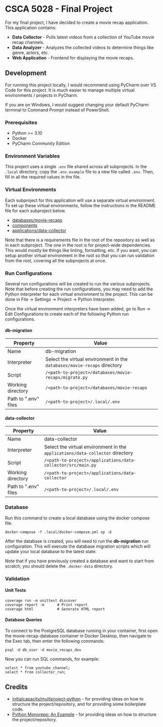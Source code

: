 # CSCA 5028 - Final Project

For my final project, I have decided to create a movie recap application. This application contains:

- **Data Collector** - Pulls latest videos from a collection of YouTube movie recap channels.
- **Data Analyzer** - Analyzes the collected videos to determine things like genre, actors, etc.
- **Web Application** - Frontend for displaying the movie recaps.

## Development

For running this project locally, I would recommend using PyCharm over VS Code for this project.
It is much easier to manage multiple virtual environments / projects in PyCharm.

If you are on Windows, I would suggest changing your default PyCharm terminal to Command Prompt instead of PowerShell.

### Prerequisites

- Python >= 3.10
- Docker
- PyCharm Community Edition

### Environment Variables

This project uses a single `.env` file shared across all subprojects.
In the `.local` directory, copy the `.env.example` file to a new file called `.env`.
Then, fill in all the required values in the file.

### Virtual Environments

Each subproject for this application will use a separate virtual environment.
To set up these virtual environments, follow the instructions in the README file for each subproject below.

- [databases/movie-recaps](./databases/movie-recaps/README.md)
- [components](./components/README.md)
- [applications/data-collector](./applications/data-collector/README.md)

Note that there is a requirements file in the root of the repository as well as in each subproject.
The one in the root is for project-wide dependencies. This would mostly be things like linting, formatting, etc.
If you want, you can setup another virtual environment in the root so that you can run validation from the root,
covering all the subprojects at once.

### Run Configurations

Several run configurations will be created to run the various subprojects. 
Note that before creating the run configurations, you may need to add the Python interpreter for each virtual
environment to the project. This can be done in File -> Settings -> Project -> Python Interpreter.

Once the virtual environment interpreters have been added, go to Run -> Edit Configurations to create each of
the following Python run configurations.

#### db-migration

| Property             | Value                                                                    |
|----------------------|--------------------------------------------------------------------------|
| Name                 | db-migration                                                             |
| Interpreter          | Select the virtual environment in the `databases/movie-recaps` directory |
| Script               | `/<path-to-project>/databases/movie-recaps/migrate.py`                   |
| Working directory    | `/<path-to-project>/databases/movie-recaps`                              |
| Path to ".env" files | `/<path-to-project>/.local/.env`                                         |

#### data-collector

| Property             | Value                                                                         |
|----------------------|-------------------------------------------------------------------------------|
| Name                 | data-collector                                                                |
| Interpreter          | Select the virtual environment in the `applications/data-collector` directory |
| Script               | `/<path-to-project>/applications/data-collector/src/main.py`                  |
| Working directory    | `/<path-to-project>/applications/data-collector`                              |
| Path to ".env" files | `/<path-to-project>/.local/.env`                                              |

### Database

Run this command to create a local database using the docker compose file.

```
docker-compose -f .local/docker-compose.yml up -d
```

After the database is created, you will need to run the **db-migration** run configuration.
This will execute the database migration scripts which will update your local database to the latest state.

Note that if you have previously created a database and want to start from scratch, you should delete 
the `.docker-data` directory.

### Validation

#### Unit Tests

```
coverage run -m unittest discover
coverage report -m      # Print report
coverage html           # Generate HTML report
```

#### Database Queries

To connect to the PostgreSQL database running in your container, first open the movie-recap-database container 
in Docker Desktop, then navigate to the Exec tab, then enter the following commands:

```
psql -U db_user -d movie_recaps_dev
```

Now you can run SQL commands, for example:

```
select * from youtube_channel;
select * from collector_run;
```

## Credits

- [initialcapacity/multiproject-python](https://github.com/initialcapacity/multiproject-python) - for providing
ideas on how to structure the project/repository, and for providing some boilerplate code.
- [Python Monorepo: An Example](https://www.tweag.io/blog/2023-04-04-python-monorepo-1/) - for providing ideas
on how to structure the project/repository.
